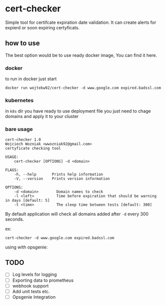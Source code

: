 # cert-checker
Simple tool for certifcate expiration date validation. It can create alerts for expierd or soon expiring certyficats.

## how to use
The best option would be to use ready docker image, You can find it here.

### docker
to run in docker just start
```
docker run wojtekw92/cert-checker -d www.google.com expired.badssl.com
```

### kubernetes

in `k8s` dir you have ready to use deployment file you just need to chage domains and apply it to your cluster

### bare usage

```
cert-checker 1.0
Wojciech Wozniak <wwozniak92@gmail.com>
certyficate checking tool

USAGE:
    cert-checker [OPTIONS] -d <domain>

FLAGS:
    -h, --help       Prints help information
    -V, --version    Prints version information

OPTIONS:
    -d <domain>        Domain names to check
    -l <left>          Time before expiration that should be warning in days [default: 5]
    -t <time>          The sleep time between tests [default: 300]
```
By default application will check all domains added after `-d` every 300 seconds.

ex:
```
cert-checker -d www.google.com expired.badssl.com
```

using with opsgenie:




## TODO

- [ ] Log levels for logging
- [ ] Exporting data to prometheus
- [ ] webhook support
- [ ] Add unit tests etc.
- [ ] Opsgenie Integration

